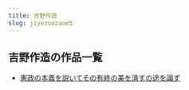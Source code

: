 ```yaml
---
title: 吉野作造
slug: jiyezuozaoe5
---
```


## 吉野作造の作品一覧

- [憲政の本義を説いてその有終の美を済すの途を論ず](xianzhengnobenyiwoshuoitesonoyouzhongnomeiwojisunotuwolunzu6d)

